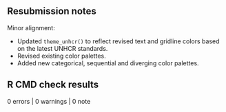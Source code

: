 ## Resubmission notes

Minor alignment:

- Updated `theme_unhcr()` to reflect revised text and gridline colors based on the latest UNHCR standards.
- Revised existing color palettes.
- Added new categorical, sequential and diverging color palettes.

## R CMD check results

0 errors | 0 warnings | 0 note
